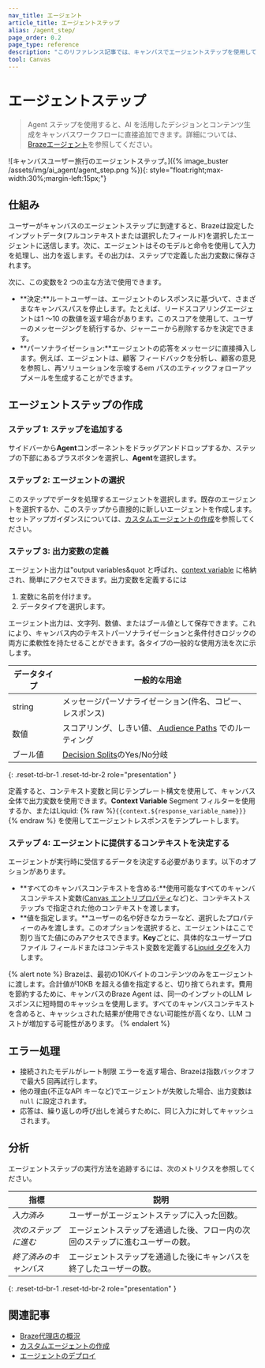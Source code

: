```yaml
---
nav_title: エージェント
article_title: エージェントステップ
alias: /agent_step/
page_order: 0.2
page_type: reference
description: "このリファレンス記事では、キャンバスでエージェントステップを使用してコンテンツを生成したり、リアルタイムでインテリジェントな意思決定を行う方法について説明します。"
tool: Canvas
---
```


# エージェントステップ  

> Agent ステップを使用すると、AI を活用したデシジョンとコンテンツ生成をキャンバスワークフローに直接追加できます。詳細については、[Brazeエージェント]({{site.baseurl}}/user_guide/brazeai/agents/)を参照してください。 

\![キャンバスユーザー旅行のエージェントステップ。]({% image_buster /assets/img/ai_agent/agent_step.png %}){: style="float:right;max-width:30%;margin-left:15px;"}

## 仕組み

ユーザーがキャンバスのエージェントステップに到達すると、Brazeは設定したインプットデータ(フルコンテキストまたは選択したフィールド)を選択したエージェントに送信します。次に、エージェントはそのモデルと命令を使用して入力を処理し、出力を返します。その出力は、ステップで定義した出力変数に保存されます。

次に、この変数を2 つの主な方法で使用できます。

- **決定:**ルートユーザーは、エージェントのレスポンスに基づいて、さまざまなキャンバスパスを停止します。たとえば、リードスコアリングエージェントは1 ～10 の数値を返す場合があります。このスコアを使用して、ユーザーのメッセージングを続行するか、ジャーニーから削除するかを決定できます。
- **パーソナライゼーション:**エージェントの応答をメッセージに直接挿入します。例えば、エージェントは、顧客 フィードバックを分析し、顧客の意見を参照し、再ソリューションを示唆するem パスのエティックフォローアップメールを生成することができます。

## エージェントステップの作成

### ステップ 1: ステップを追加する

サイドバーから**Agent**コンポーネントをドラッグアンドドロップするか、ステップの下部にある<i class="fas fa-plus-circle"></i>プラスボタンを選択し、**Agent**を選択します。  

### ステップ 2: エージェントの選択  

このステップでデータを処理するエージェントを選択します。既存のエージェントを選択するか、このステップから直接的に新しいエージェントを作成します。セットアップガイダンスについては、[カスタムエージェントの作成]({{site.baseurl}}/user_guide/brazeai/agents/creating_agents/)を参照してください。

### ステップ 3: 出力変数の定義

エージェント出力は"output variables&quot と呼ばれ、[context variable]({{site.baseurl}}/user_guide/engagement_tools/canvas/canvas_components/context/#context-variable-types) に格納され、簡単にアクセスできます。出力変数を定義するには

1. 変数に名前を付けます。
2. データタイプを選択します。 

エージェント出力は、文字列、数値、またはブール値として保存できます。これにより、キャンバス内のテキストパーソナライゼーションと条件付きロジックの両方に柔軟性を持たせることができます。各タイプの一般的な使用方法を次に示します。

| データタイプ | 一般的な用途 |
| --- | --- |
| string | メッセージパーソナライゼーション(件名、コピー、レスポンス) |
| 数値 | スコアリング、しきい値、[ Audience Paths]({{site.baseurl}}/user_guide/engagement_tools/canvas/canvas_components/audience_paths) でのルーティング |
| ブール値 | [Decision Splits]({{site.baseurl}}/user_guide/engagement_tools/canvas/canvas_components/decision_split)のYes/No分岐 |
{: .reset-td-br-1 .reset-td-br-2 role="presentation" }

定義すると、コンテキスト変数と同じテンプレート構文を使用して、キャンバス全体で出力変数を使用できます。**Context Variable** Segment フィルターを使用するか、またはLiquid: {% raw %}`{{context.${response_variable_name}}}` {% endraw %} を使用してエージェントレスポンスをテンプレートします。

### ステップ 4: エージェントに提供するコンテキストを決定する  

エージェントが実行時に受信するデータを決定する必要があります。以下のオプションがあります。  

- **すべてのキャンバスコンテキストを含める:**使用可能なすべてのキャンバスコンテキスト変数([Canvas エントリプロパティ]({{site.baseurl}}/user_guide/engagement_tools/canvas/create_a_canvas/canvas_entry_properties_event_properties)など)と、コンテキストステップs で指定された他のコンテキストを渡します。  
- **値を指定します。**ユーザーの名や好きなカラーなど、選択したプロパティーのみを渡します。このオプションを選択すると、エージェントはここで割り当てた値にのみアクセスできます。**Key**ごとに、具体的なユーザープロファイル フィールドまたはコンテキスト変数を定義する[Liquid タグ]({{site.baseurl}}/user_guide/personalization_and_dynamic_content/liquid/supported_personalization_tags)を入力します。  

{% alert note %}
Brazeは、最初の10Kバイトのコンテンツのみをエージェントに渡します。合計値が10KB を超える値を指定すると、切り捨てられます。費用を節約するために、キャンバスのBraze Agent は、同一のインプットのLLM レスポンスに短時間のキャッシュを使用します。すべてのキャンバスコンテキストを含めると、キャッシュされた結果が使用できない可能性が高くなり、LLM コストが増加する可能性があります。
{% endalert %}

## エラー処理  

- 接続されたモデルがレート制限 エラーを返す場合、Brazeは指数バックオフで最大5 回再試行します。  
- 他の理由(不正なAPI キーなど)でエージェントが失敗した場合、出力変数は`null` に設定されます。  
- 応答は、繰り返しの呼び出しを減らすために、同じ入力に対してキャッシュされます。  

## 分析  

エージェントステップの実行方法を追跡するには、次のメトリクスを参照してください。  

| 指標 | 説明 |
| --- | --- |
| _入力済み_ | ユーザーがエージェントステップに入った回数。 |
| _次のステップに進む_ | エージェントステップを通過した後、フロー内の次回のステップに進むユーザーの数。 |
| _終了済みのキャンバス_ | エージェントステップを通過した後にキャンバスを終了したユーザーの数。 |
{: .reset-td-br-1 .reset-td-br-2 role="presentation" }

## 関連記事  

- [Braze代理店の概況]({{site.baseurl}}/user_guide/brazeai/agents/)  
- [カスタムエージェントの作成]({{site.baseurl}}/user_guide/brazeai/agents/creating_agents/)  
- [エージェントのデプロイ]({{site.baseurl}}/user_guide/brazeai/agents/deploying_agents/)  